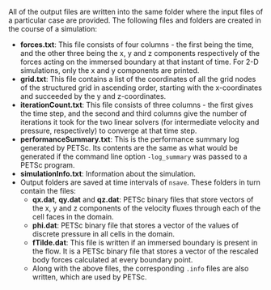 All of the output files are written into the same folder where the input files of a particular case are provided. The following files and folders are created in the course of a simulation:

* **forces.txt**: This file consists of four columns - the first being the time, and the other three being the x, y and z components respectively of the forces acting on the immersed boundary at that instant of time. For 2-D simulations, only the x and y components are printed.
* **grid.txt**: This file contains a list of the coordinates of all the grid nodes of the structured grid in ascending order, starting with the x-coordinates and succeeded by the y and z-coordinates.
* **iterationCount.txt**: This file consists of three columns - the first gives the time step, and the second and third columns give the number of iterations it took for the two linear solvers (for intermediate velocity and pressure, respectively) to converge at that time step.
* **performanceSummary.txt**: This is the performance summary log generated by PETSc. Its contents are the same as what would be generated if the command line option `-log_summary` was passed to a PETSc program.
* **simulationInfo.txt**: Information about the simulation. 
* Output folders are saved at time intervals of `nsave`. These folders in turn contain the files:
  * **qx.dat**, **qy.dat** and **qz.dat**: PETSc binary files that store vectors of the x, y and z components of the velocity fluxes through each of the cell faces in the domain.
  * **phi.dat**: PETSc binary file that stores a vector of the values of discrete pressure in all cells in the domain.
  * **fTilde.dat**: This file is written if an immersed boundary is present in the flow. It is a PETSc binary file that stores a vector of the rescaled body forces calculated at every boundary point.
  * Along with the above files, the corresponding `.info` files are also written, which are used by PETSc.